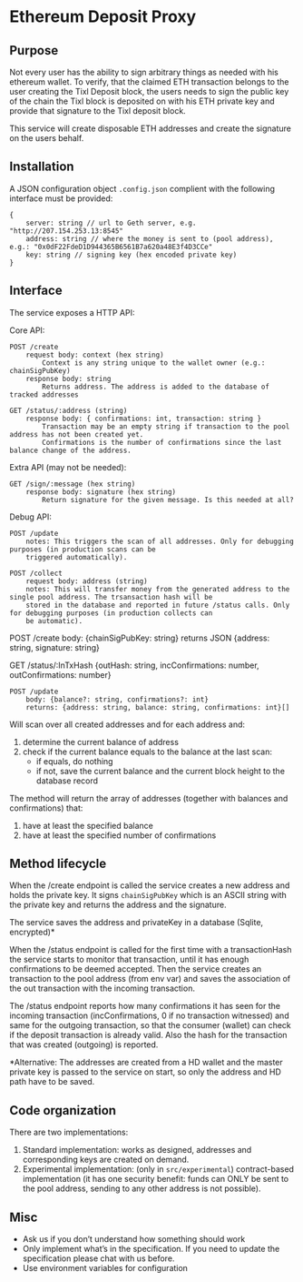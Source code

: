 # Ethereum Deposit Proxy

## Purpose

Not every user has the ability to sign arbitrary things as needed with his ethereum wallet. To verify, that the claimed
ETH transaction belongs to the user creating the Tixl Deposit block, the users needs to sign the public key of the chain
the Tixl block is deposited on with his ETH private key and provide that signature to the Tixl deposit block.

This service will create disposable ETH addresses and create the signature on the users behalf.

## Installation

A JSON configuration object `.config.json` complient with the following interface must be provided:
```
{
    server: string // url to Geth server, e.g. "http://207.154.253.13:8545"
    address: string // where the money is sent to (pool address), e.g.: "0x0dF22FdeD1D944365B6561B7a620a48E3f4D3CCe"
    key: string // signing key (hex encoded private key)
}
```

## Interface

The service exposes a HTTP API:

Core API:

```
POST /create
    request body: context (hex string)
        Context is any string unique to the wallet owner (e.g.: chainSigPubKey)
    response body: string
        Returns address. The address is added to the database of tracked addresses
```

```
GET /status/:address (string)
    response body: { confirmations: int, transaction: string }
        Transaction may be an empty string if transaction to the pool address has not been created yet.
        Confirmations is the number of confirmations since the last balance change of the address.
```

Extra API (may not be needed):

```
GET /sign/:message (hex string)
    response body: signature (hex string)
        Return signature for the given message. Is this needed at all?
```

Debug API:

```
POST /update
    notes: This triggers the scan of all addresses. Only for debugging purposes (in production scans can be
    triggered automatically).
```

```
POST /collect
    request body: address (string)
    notes: This will transfer money from the generated address to the single pool address. The trsansaction hash will be
    stored in the database and reported in future /status calls. Only for debugging purposes (in production collects can
    be automatic).
```

POST /create body: {chainSigPubKey: string} returns JSON {address: string, signature: string}

GET /status/:InTxHash {outHash: string, incConfirmations: number, outConfirmations: number}

```
POST /update
    body: {balance?: string, confirmations?: int}
    returns: {address: string, balance: string, confirmations: int}[]
```

Will scan over all created addresses and for each address and:
1. determine the current balance of address
2. check if the current balance equals to the balance at the last scan:
    - if equals, do nothing
    - if not, save the current balance and the current block height to the database record

The method will return the array of addresses (together with balances and confirmations) that:
1. have at least the specified balance
2. have at least the specified number of confirmations

## Method lifecycle
When the /create endpoint is called the service creates a new address and holds the private key. It signs `chainSigPubKey` which is an ASCII string with the private key and returns the address and the signature.

The service saves the address and privateKey in a database (Sqlite, encrypted)*

When the /status endpoint is called for the first time with a transactionHash the service starts to monitor that transaction, until it has enough confirmations to be deemed accepted. Then the service creates an transaction to the pool address (from env var) and saves the association of the out transaction with the incoming transaction.

The /status endpoint reports how many confirmations it has seen for the incoming transaction (incConfirmations, 0 if no transaction witnessed) and same for the outgoing transaction, so that the consumer (wallet) can check if the deposit transaction is already valid. Also the hash for the transaction that was created (outgoing) is reported.


*Alternative: The addresses are created from a HD wallet and the master private key is passed to the service on start, so only the address and HD path have to be saved.

## Code organization

There are two implementations:
1. Standard implementation: works as designed, addresses and corresponding keys are created on demand.
2. Experimental implementation: (only in `src/experimental`) contract-based implementation (it has one security benefit:
    funds can ONLY be sent to the pool address, sending to any other address is not possible).

## Misc
- Ask us if you don’t understand how something should work
- Only implement what’s in the specification. If you need to update the specification please chat with us before.
- Use environment variables for configuration